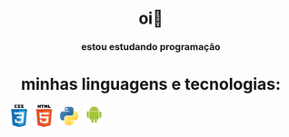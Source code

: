<h1 align="center">oi👋</h1>
<h3 align="center">estou estudando programação</h3>
<h1 align="center">minhas linguagens e tecnologias:</h1>
<div>
<a href="https://www.devmedia.com.br/certificado/tecnologia/css/murilo-de-araujo-orias"><img src ="https://raw.githubusercontent.com/devicons/devicon/master/icons/css3/css3-original-wordmark.svg" alt="css3" width="40" heigth="40"></a>
<a href="https://www.devmedia.com.br/certificado/tecnologia/html/murilo-de-araujo-orias"><img src="https://raw.githubusercontent.com/devicons/devicon/master/icons/html5/html5-original-wordmark.svg" alt="html5" width="40" heigth="40"></a>
<a href="https://www.python.org/"><img src="https://raw.githubusercontent.com/devicons/devicon/master/icons/python/python-original.svg" alt="python"width="40" heigth="40"></a>
<a href="https://developer.android.com/?gad_source=1&gclid=EAIaIQobChMIlsWd1LSkhQMVAxatBh296wHuEAAYASAAEgL4VfD_BwE&gclsrc=aw.ds&hl=pt-br"><img src="https://raw.githubusercontent.com/devicons/devicon/master/icons/android/android-original-wordmark.svg" alt="android" width="40" heigth="40"></a>
</div>